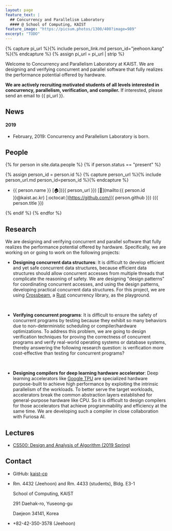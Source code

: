 ```yaml
---
layout: page
feature_text: |
  ## Concurrency and Parallelism Laboratory
  #### @ School of Computing, KAIST
feature_image: "https://picsum.photos/1300/400?image=989"
excerpt: "TODO"
---
```


{% capture pi_url %}{% include person_link.md person_id="jeehoon.kang" %}{% endcapture %}
{% assign pi_url = pi_url | strip %}

Welcome to Concurrency and Parallelism Laboratory at KAIST. We are designing and verifying
concurrent and parallel software that fully realizes the performance potential offered by hardware.

**We are actively recruiting motivated students of all levels interested in concurrency,
parallelism, verification, and compiler.** If interested, please send an email to {{ pi_url }}.



## News

#### 2019

- February, 2019: Concurrency and Parallelism Laboratory is born.



## People

{% for person in site.data.people %}
{% if person.status == "present" %}

{% assign person_id = person.id %}
{% capture person_url %}{% include person_url.md person_id=person_id %}{% endcapture %}

- {{ person.name }}
  [:house:]({{ person_url }})
  [:e-mail:](mailto:{{ person.id }}@kaist.ac.kr)
  [:octocat:](https://github.com/{{ person.github }})
  ({{ person.title }})

{% endif %}
{% endfor %}



## Research

<!-- TODO: revive it -->
<!-- My mission as a computer scientist is to <strong>formally understand</strong> the underlying -->
<!-- principles of real-world computer systems, thereby <strong>helping programmers</strong> to -->
<!-- write and reason about those systems.For my Ph.D., I have primarily focused on formally -->
<!-- understanding non-blocking <strong>concurrent programming</strong>, which is an essential -->
<!-- ingredient for exploiting <strong>parallelism</strong> and is becoming more and more important -->
<!-- since the slowdown of Moore's law.In the future, as an independent researcher, I would like -->
<!-- to apply the understanding of concurrency to building practical verification/analysis tools -->
<!-- for concurrent programs.I believe my research will have far-reaching impact on the way the -->
<!-- IT industry develops system software. -->

<!-- I am maintaining <a href="https://github.com/crossbeam-rs"><strong>the Crossbeam -->
<!-- project</strong></a>, which serves as the <em>de facto</em> standard concurrency library -->
<!-- for <a href="https://rust-lang.org">the Rust programming language</a>.I am also writing a -->
<!-- compiler for <strong>Furiosa AI's MadRun deep learning accelerator</strong>. -->


We are designing and verifying concurrent and parallel software that fully realizes the performance
potential offered by hardware. Specifically, we are working on or going to work on the following
projects:

- **Designing concurrent data structures**: It is difficult to develop efficient and yet safe
  concurrent data structures, because efficient data structures should allow concurrent accesses
  from multiple threads that complicate the reasoning of safety. We are designing "design patterns"
  for coordinating concurrent accesses, and using the design patterns, developing practical
  concurrent data structures. For this project, we are using
  [Crossbeam](https://github.com/crossbeam-rs/crossbeam), a [Rust](https://www.rust-lang.org)
  concurrency library, as the playground.

  <br />

- **Verifying concurrent programs**: It is difficult to ensure the safety of concurrent programs by
  testing because they exhibit so many behaviors due to non-deterministic scheduling or
  compiler/hardware optimizations. To address this problem, we are going to design verification
  techniques for proving the correctness of concurrent programs and verify real-world operating
  systems or database systems, thereby answering the following research question: is verification
  more cost-effective than testing for concurrent programs?
  
  <br />

- **Designing compilers for deep learning hardware accelerator**: Deep learning accelerators like
  [Google TPU](https://cloud.google.com/tpu/) are specialized hardware purpose-built to achieve high
  performance by exploiting the intrinsic parallelism of the workloads. To better serve the target
  workloads, accelerators break the common abstraction layers established for general-purpose
  hardware like CPU. So it is difficult to design compilers for those accelerators that achieve
  programmability and efficiency at the same time. We are developing such a compiler in close
  collaboration with Furiosa AI.



## Lectures

- [CS500: Design and Analysis of Algorithm (2019 Spring)](https://github.com/kaist-cp/cs500-2019s)



## Contact

- GitHub: [kaist-cp](https://github.com/kaist-cp)

- Rm. 4432 (Jeehoon) and Rm. 4433 (students), Bldg. E3-1

  School of Computing, KAIST

  291 Daehak-ro, Yuseong-gu

  Daejeon 34141, Korea

- +82-42-350-3578 (Jeehoon)
